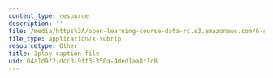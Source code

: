 ```yaml
---
content_type: resource
description: ''
file: /media/https%3A/open-learning-course-data-rc.s3.amazonaws.com/6-s897-machine-learning-for-healthcare-spring-2019/04a1d9f2dcc39ff3350a4ded1aa8f1c8_MdUnh4PaGKw.srt
file_type: application/x-subrip
resourcetype: Other
title: 3play caption file
uid: 04a1d9f2-dcc3-9ff3-350a-4ded1aa8f1c8
---
```

